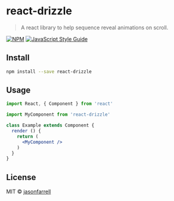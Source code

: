 # react-drizzle

> A react library to help sequence reveal animations on scroll.

[![NPM](https://img.shields.io/npm/v/react-drizzle.svg)](https://www.npmjs.com/package/react-drizzle) [![JavaScript Style Guide](https://img.shields.io/badge/code_style-standard-brightgreen.svg)](https://standardjs.com)

## Install

```bash
npm install --save react-drizzle
```

## Usage

```jsx
import React, { Component } from 'react'

import MyComponent from 'react-drizzle'

class Example extends Component {
  render () {
    return (
      <MyComponent />
    )
  }
}
```

## License

MIT © [jasonfarrell](https://github.com/jasonfarrell)

